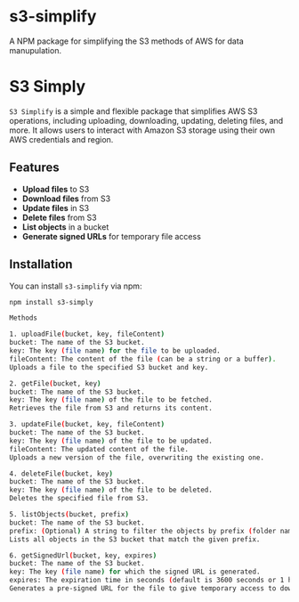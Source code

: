 # s3-simplify
A NPM package for simplifying the S3 methods of AWS for data manupulation. 

# S3 Simply

`S3 Simplify` is a simple and flexible package that simplifies AWS S3 operations, including uploading, downloading, updating, deleting files, and more. It allows users to interact with Amazon S3 storage using their own AWS credentials and region.

## Features

- **Upload files** to S3
- **Download files** from S3
- **Update files** in S3
- **Delete files** from S3
- **List objects** in a bucket
- **Generate signed URLs** for temporary file access

## Installation

You can install `s3-simplify` via npm:

```bash
npm install s3-simply

Methods

1. uploadFile(bucket, key, fileContent)
bucket: The name of the S3 bucket.
key: The key (file name) for the file to be uploaded.
fileContent: The content of the file (can be a string or a buffer).
Uploads a file to the specified S3 bucket and key.

2. getFile(bucket, key)
bucket: The name of the S3 bucket.
key: The key (file name) of the file to be fetched.
Retrieves the file from S3 and returns its content.

3. updateFile(bucket, key, fileContent)
bucket: The name of the S3 bucket.
key: The key (file name) of the file to be updated.
fileContent: The updated content of the file.
Uploads a new version of the file, overwriting the existing one.

4. deleteFile(bucket, key)
bucket: The name of the S3 bucket.
key: The key (file name) of the file to be deleted.
Deletes the specified file from S3.

5. listObjects(bucket, prefix)
bucket: The name of the S3 bucket.
prefix: (Optional) A string to filter the objects by prefix (folder name).
Lists all objects in the S3 bucket that match the given prefix.

6. getSignedUrl(bucket, key, expires)
bucket: The name of the S3 bucket.
key: The key (file name) for which the signed URL is generated.
expires: The expiration time in seconds (default is 3600 seconds or 1 hour).
Generates a pre-signed URL for the file to give temporary access to download it.